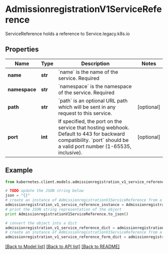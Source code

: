 # AdmissionregistrationV1ServiceReference

ServiceReference holds a reference to Service.legacy.k8s.io

## Properties
Name | Type | Description | Notes
------------ | ------------- | ------------- | -------------
**name** | **str** | &#x60;name&#x60; is the name of the service. Required | 
**namespace** | **str** | &#x60;namespace&#x60; is the namespace of the service. Required | 
**path** | **str** | &#x60;path&#x60; is an optional URL path which will be sent in any request to this service. | [optional] 
**port** | **int** | If specified, the port on the service that hosting webhook. Default to 443 for backward compatibility. &#x60;port&#x60; should be a valid port number (1-65535, inclusive). | [optional] 

## Example

```python
from kubernetes.client.models.admissionregistration_v1_service_reference import AdmissionregistrationV1ServiceReference

# TODO update the JSON string below
json = "{}"
# create an instance of AdmissionregistrationV1ServiceReference from a JSON string
admissionregistration_v1_service_reference_instance = AdmissionregistrationV1ServiceReference.from_json(json)
# print the JSON string representation of the object
print AdmissionregistrationV1ServiceReference.to_json()

# convert the object into a dict
admissionregistration_v1_service_reference_dict = admissionregistration_v1_service_reference_instance.to_dict()
# create an instance of AdmissionregistrationV1ServiceReference from a dict
admissionregistration_v1_service_reference_form_dict = admissionregistration_v1_service_reference.from_dict(admissionregistration_v1_service_reference_dict)
```
[[Back to Model list]](../README.md#documentation-for-models) [[Back to API list]](../README.md#documentation-for-api-endpoints) [[Back to README]](../README.md)


